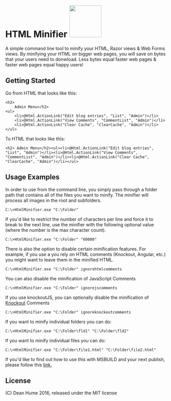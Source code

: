 HTML Minifier <image src="https://ci.appveyor.com/api/projects/status/v7d4iw3f9dua1ah6" width="100">
=============

A simple command line tool to minify your HTML, Razor views & Web Forms views. By minifying your HTML on bigger web pages,
you will save on bytes that your users need to donwload. Less bytes equal faster web pages & faster web pages equal happy users!

## Getting Started

Go from HTML that looks like this:

    <h2>
        Admin Menu</h2>
    <ul>
        <li>@Html.ActionLink("Edit blog entries", "List", "Admin")</li>
        <li>@Html.ActionLink("View Comments", "CommentList", "Admin")</li>
        <li>@Html.ActionLink("Clear Cache", "ClearCache", "Admin")</li>
    </ul>

To HTML that looks like this:

    <h2> Admin Menu</h2><ul><li>@Html.ActionLink("Edit blog entries", "List", "Admin")</li><li>@Html.ActionLink("View Comments", "CommentList", "Admin")</li><li>@Html.ActionLink("Clear Cache", "ClearCache", "Admin")</li></ul>

## Usage Examples

In order to use from the command line, you simply pass through a folder path that contains all of the files you want to minify. The minifier will process all images in the root and subfolders.

    C:\>HtmlMinifier.exe "C:\Folder"

If you'd like to restrict the number of characters per line and force it to break to the next line, use the minifier with the following optional value (where the number is the max character count).

    C:\>HtmlMinifier.exe "C:\Folder" "60000"

There is also the option to disable certain minification features. For example, if you use a you rely on HTML comments (Knockout, Angular, etc.) you might want to leave them in the minified HTML.

    C:\>HtmlMinifier.exe "C:\Folder" ignorehtmlcomments

You can also disable the minification of JavaScript Comments

    C:\>HtmlMinifier.exe "C:\Folder" ignorejscomments

If you use knockoutJS, you can optionally disable the minification of [Knockout](http://knockoutjs.com/) Comments

    C:\>HtmlMinifier.exe "C:\Folder" ignoreknockoutcomments

If you want to minify individual folders you can do:

    C:\>HtmlMinifier.exe "C:\Folder\fld1" "C:\Folder\fld2"

If you want to minify individual files you can do:

    C:\>HtmlMinifier.exe "C:\Folder\file1.html" "C:\Folder\file2.html"

If you'd like to find out how to use this with MSBUILD and your next publish, please follow this [link.](http://deanhume.com/Home/BlogPost/a-simple-html-minifier-for-asp-net/2097)

## License

(C) Dean Hume 2016, released under the MIT license

